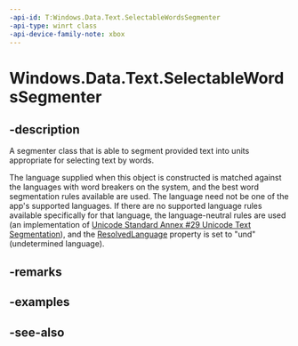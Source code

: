 ```yaml
---
-api-id: T:Windows.Data.Text.SelectableWordsSegmenter
-api-type: winrt class
-api-device-family-note: xbox
---
```


<!-- Class syntax.
public class SelectableWordsSegmenter : Windows.Data.Text.ISelectableWordsSegmenter
-->

# Windows.Data.Text.SelectableWordsSegmenter

## -description
A segmenter class that is able to segment provided text into units appropriate for selecting text by words.

The language supplied when this object is constructed is matched against the languages with word breakers on the system, and the best word segmentation rules available are used. The language need not be one of the app's supported languages. If there are no supported language rules available specifically for that language, the language-neutral rules are used (an implementation of [Unicode Standard Annex #29 Unicode Text Segmentation](https://www.unicode.org/reports/tr29/)), and the [ResolvedLanguage](selectablewordssegmenter_resolvedlanguage.md) property is set to "und" (undetermined language).

## -remarks

## -examples

## -see-also
